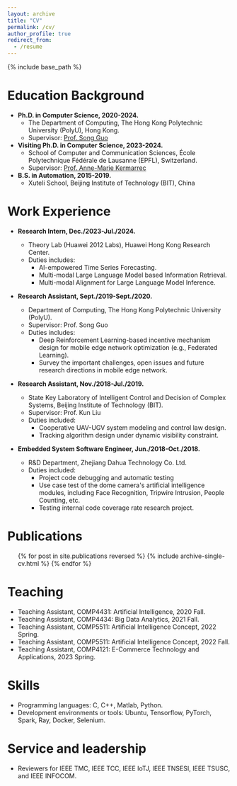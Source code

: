 ```yaml
---
layout: archive
title: "CV"
permalink: /cv/
author_profile: true
redirect_from:
  - /resume
---
```


{% include base_path %}

Education Background
======
* __Ph.D. in Computer Science, 2020-2024.__
  * The Department of Computing, The Hong Kong Polytechnic University (PolyU), Hong Kong.
  * Supervisor: [Prof. Song Guo](https://cse.hkust.edu.hk/admin/people/faculty/profile/songguo)
* __Visiting Ph.D. in Computer Science, 2023-2024.__
  * School of Computer and Communication Sciences, École Polytechnique Fédérale de Lausanne (EPFL), Switzerland.
  * Supervisor: [Prof. Anne-Marie Kermarrec](https://people.epfl.ch/anne-marie.kermarrec?lang=en)
* __B.S. in Automation, 2015-2019.__
  * Xuteli School, Beijing Institute of Technology (BIT), China

Work Experience
======
* __Research Intern, Dec./2023-Jul./2024.__
  * Theory Lab (Huawei 2012 Labs), Huawei Hong Kong Research Center.
  * Duties includes:
    * AI-empowered Time Series Forecasting.
    * Multi-modal Large Language Model based Information Retrieval.
    * Multi-modal Alignment for Large Language Model Inference.

* __Research Assistant, Sept./2019-Sept./2020.__
  * Department of Computing, The Hong Kong Polytechnic University (PolyU).
  * Supervisor: Prof. Song Guo
  * Duties includes:
    * Deep Reinforcement Learning-based incentive mechanism design for mobile edge network optimization (e.g., Federated Learning).
    * Survey the important challenges, open issues and future research directions in mobile edge network.
  

* __Research Assistant, Nov./2018-Jul./2019.__
  * State Key Laboratory of Intelligent Control and Decision of Complex Systems, Beijing Institute of Technology (BIT).
  * Supervisor: Prof. Kun Liu
  * Duties included:
    * Cooperative UAV-UGV system modeling and control law design.
    * Tracking algorithm design under dynamic visibility constraint. 

* __Embedded System Software Engineer, Jun./2018-Oct./2018.__
  * R&D Department, Zhejiang Dahua Technology Co. Ltd.
  * Duties included:
    * Project code debugging and automatic testing
    * Use case test of the dome camera's artificial intelligence modules, including Face Recognition, Tripwire Intrusion, People Counting, etc.
    * Testing internal code coverage rate research project.


Publications
======
  <ul>{% for post in site.publications reversed %}
    {% include archive-single-cv.html %}
  {% endfor %}</ul>

<!--
Talks
======
  <ul>{% for post in site.talks reversed %}
    {% include archive-single-talk-cv.html  %}
  {% endfor %}</ul>
-->
  
Teaching
======
* Teaching Assistant, COMP4431: Artificial Intelligence, 2020 Fall.
* Teaching Assistant, COMP4434: Big Data Analytics, 2021 Fall.
* Teaching Assistant, COMP5511: Artificial Intelligence Concept, 2022 Spring.
* Teaching Assistant, COMP5511: Artificial Intelligence Concept, 2022 Fall.
* Teaching Assistant, COMP4121: E-Commerce Technology and Applications, 2023 Spring.

<!--
  <ul>{% for post in site.teaching reversed %}
    {% include archive-single-cv.html %}
  {% endfor %}</ul>
-->


Skills
======
* Programming languages: C, C++, Matlab, Python.
* Development environments or tools: Ubuntu, Tensorflow, PyTorch, Spark, Ray, Docker, Selenium.

Service and leadership
======
* Reviewers for IEEE TMC, IEEE TCC, IEEE IoTJ, IEEE TNSESI, IEEE TSUSC, and IEEE INFOCOM.
  
